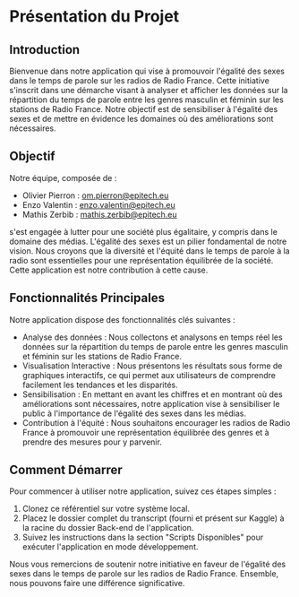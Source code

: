 # Présentation du Projet

## Introduction

Bienvenue dans notre application qui vise à promouvoir l'égalité des sexes dans le temps de parole sur les radios de Radio France. Cette initiative s'inscrit dans une démarche visant à analyser et afficher les données sur la répartition du temps de parole entre les genres masculin et féminin sur les stations de Radio France. Notre objectif est de sensibiliser à l'égalité des sexes et de mettre en évidence les domaines où des améliorations sont nécessaires.

## Objectif

Notre équipe, composée de :

- Olivier Pierron : [om.pierron@epitech.eu](mailto:om.pierron@epitech.eu)
- Enzo Valentin : [enzo.valentin@epitech.eu](mailto:enzo.valentin@epitech.eu)
- Mathis Zerbib : [mathis.zerbib@epitech.eu](mailto:mathis.zerbib@epitech.eu)

s'est engagée à lutter pour une société plus égalitaire, y compris dans le domaine des médias. L'égalité des sexes est un pilier fondamental de notre vision. Nous croyons que la diversité et l'équité dans le temps de parole à la radio sont essentielles pour une représentation équilibrée de la société. Cette application est notre contribution à cette cause.

## Fonctionnalités Principales

Notre application dispose des fonctionnalités clés suivantes :

- Analyse des données : Nous collectons et analysons en temps réel les données sur la répartition du temps de parole entre les genres masculin et féminin sur les stations de Radio France.
- Visualisation Interactive : Nous présentons les résultats sous forme de graphiques interactifs, ce qui permet aux utilisateurs de comprendre facilement les tendances et les disparités.
- Sensibilisation : En mettant en avant les chiffres et en montrant où des améliorations sont nécessaires, notre application vise à sensibiliser le public à l'importance de l'égalité des sexes dans les médias.
- Contribution à l'équité : Nous souhaitons encourager les radios de Radio France à promouvoir une représentation équilibrée des genres et à prendre des mesures pour y parvenir.

## Comment Démarrer

Pour commencer à utiliser notre application, suivez ces étapes simples :

1. Clonez ce référentiel sur votre système local.
2. Placez le dossier complet du transcript (fourni et présent sur Kaggle) à la racine du dossier Back-end de l'application.
3. Suivez les instructions dans la section "Scripts Disponibles" pour exécuter l'application en mode développement.

Nous vous remercions de soutenir notre initiative en faveur de l'égalité des sexes dans le temps de parole sur les radios de Radio France. Ensemble, nous pouvons faire une différence significative.
